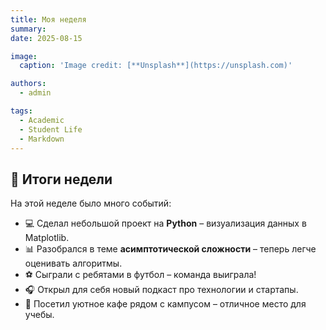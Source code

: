 ```yaml
---
title: Моя неделя
summary: 
date: 2025-08-15

image:
  caption: 'Image credit: [**Unsplash**](https://unsplash.com)'

authors:
  - admin

tags:
  - Academic
  - Student Life
  - Markdown
---
```


## 📅 Итоги недели  

На этой неделе было много событий:  

- 💻 Сделал небольшой проект на **Python** – визуализация данных в Matplotlib.  
- 📊 Разобрался в теме **асимптотической сложности** – теперь легче оценивать алгоритмы.  
- ⚽ Сыграли с ребятами в футбол – команда выиграла!  
- 🎧 Открыл для себя новый подкаст про технологии и стартапы.  
- 🍵 Посетил уютное кафе рядом с кампусом – отличное место для учебы.  

